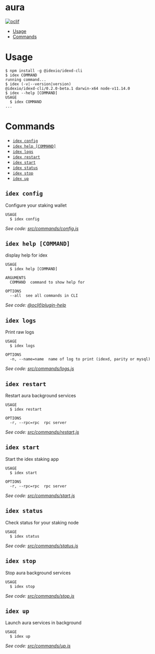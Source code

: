 aura
=====



[![oclif](https://img.shields.io/badge/cli-oclif-brightgreen.svg)](https://oclif.io)

<!-- toc -->
* [Usage](#usage)
* [Commands](#commands)
<!-- tocstop -->
# Usage
<!-- usage -->
```sh-session
$ npm install -g @idexio/idexd-cli
$ idex COMMAND
running command...
$ idex (-v|--version|version)
@idexio/idexd-cli/0.2.0-beta.1 darwin-x64 node-v11.14.0
$ idex --help [COMMAND]
USAGE
  $ idex COMMAND
...
```
<!-- usagestop -->
# Commands
<!-- commands -->
* [`idex config`](#idex-config)
* [`idex help [COMMAND]`](#idex-help-command)
* [`idex logs`](#idex-logs)
* [`idex restart`](#idex-restart)
* [`idex start`](#idex-start)
* [`idex status`](#idex-status)
* [`idex stop`](#idex-stop)
* [`idex up`](#idex-up)

## `idex config`

Configure your staking wallet

```
USAGE
  $ idex config
```

_See code: [src/commands/config.js](https://github.com/idexio/idexd/blob/v0.2.0-beta.1/src/commands/config.js)_

## `idex help [COMMAND]`

display help for idex

```
USAGE
  $ idex help [COMMAND]

ARGUMENTS
  COMMAND  command to show help for

OPTIONS
  --all  see all commands in CLI
```

_See code: [@oclif/plugin-help](https://github.com/oclif/plugin-help/blob/v2.1.4/src/commands/help.ts)_

## `idex logs`

Print raw logs

```
USAGE
  $ idex logs

OPTIONS
  -n, --name=name  name of log to print (idexd, parity or mysql)
```

_See code: [src/commands/logs.js](https://github.com/idexio/idexd/blob/v0.2.0-beta.1/src/commands/logs.js)_

## `idex restart`

Restart aura background services

```
USAGE
  $ idex restart

OPTIONS
  -r, --rpc=rpc  rpc server
```

_See code: [src/commands/restart.js](https://github.com/idexio/idexd/blob/v0.2.0-beta.1/src/commands/restart.js)_

## `idex start`

Start the idex staking app

```
USAGE
  $ idex start

OPTIONS
  -r, --rpc=rpc  rpc server
```

_See code: [src/commands/start.js](https://github.com/idexio/idexd/blob/v0.2.0-beta.1/src/commands/start.js)_

## `idex status`

Check status for your staking node

```
USAGE
  $ idex status
```

_See code: [src/commands/status.js](https://github.com/idexio/idexd/blob/v0.2.0-beta.1/src/commands/status.js)_

## `idex stop`

Stop aura background services

```
USAGE
  $ idex stop
```

_See code: [src/commands/stop.js](https://github.com/idexio/idexd/blob/v0.2.0-beta.1/src/commands/stop.js)_

## `idex up`

Launch aura services in background

```
USAGE
  $ idex up
```

_See code: [src/commands/up.js](https://github.com/idexio/idexd/blob/v0.2.0-beta.1/src/commands/up.js)_
<!-- commandsstop -->
